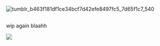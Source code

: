 
![tumblr_b463f181df1ce34bcf7d42efe8497fc5_7d65f1c7_540](https://github.com/user-attachments/assets/e8863666-815f-4d2e-9c9b-209bea540415)

##


wip again blaahh

![](https://komarev.com/ghpvc/?username=malevolenttshrine&color=dd1111)
